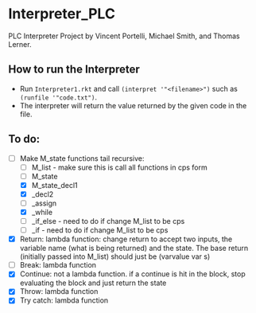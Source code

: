 # Interpreter_PLC
PLC Interpreter Project by Vincent Portelli, Michael Smith, and Thomas Lerner.

## How to run the Interpreter
* Run `Interpreter1.rkt` and call `(interpret '"<filename>")` such as `(runfile '"code.txt")`. 
* The interpreter will return the value returned by the given code in the file. 

## To do: 

- [ ] Make M_state functions tail recursive: 
	- [ ] M_list - make sure this is call all functions in cps form
	- [ ] M_state
	- [x] M_state_decl1
	- [x] _decl2
	- [ ] _assign
	- [x] _while
	- [ ] _if_else - need to do if change M_list to be cps
	- [ ] _if - need to do if change M_list to be cps
- [x] Return: lambda function: change return to accept two inputs, the variable name (what is being returned) and the state. The base return (initially passed into M_list) should just be (varvalue var s)
- [ ] Break: lambda function
- [x] Continue: not a lambda function. if a continue is hit in the block, stop evaluating the block and just return the state
- [x] Throw: lambda function
- [x] Try catch: lambda function
